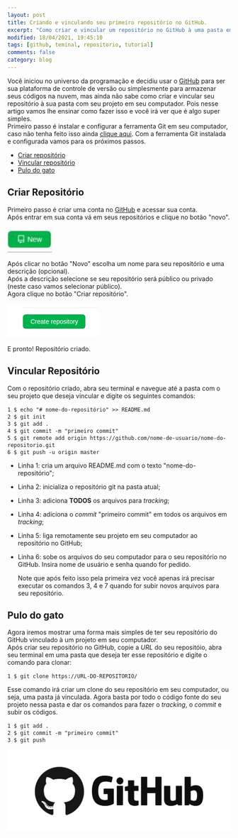 ```yaml
---
layout: post
title: Criando e vinculando seu primeiro repositório no GitHub.
excerpt: "Como criar e vincular um repositório no GitHub à uma pasta em seu computador."
modified: 18/04/2021, 19:45:10
tags: [github, teminal, repositorio, tutorial]
comments: false
category: blog
---
```


Você iniciou no universo da programação e decidiu usar o [GitHub](https://github.com/) para ser sua plataforma de controle de versão ou simplesmente para armazenar seus códigos na nuvem, mas ainda não sabe como criar e vincular seu repositório à sua pasta com seu projeto em seu computador. Pois nesse artigo vamos lhe ensinar como fazer isso e você irá ver que é algo super simples.<br>
Primeiro passo é instalar e configurar a ferramenta Git em seu computador, caso não tenha feito isso ainda <a href="2021-04-18-InstallAndConfigGit.md" target="_blank"><u>clique aqui</u></a>. Com a ferramenta Git instalada e configurada vamos para os próximos passos.

- [Criar repositório](#criar-repositório)
- [Vincular repositório](#vincular-repositório)
- [Pulo do gato](#pulo-do-gato)
  
## Criar Repositório

Primeiro passo é criar uma conta no [GitHub](https://github.com/) e acessar sua conta. <br>
Após entrar em sua conta vá em seus repositórios e clique no botão "novo".
  <p>
    <img src="../../images/btn-new-repository.jpg" alt="Botão novo" title="Botão Novo"/>
  </p>

Após clicar no botão "Novo" escolha um nome para seu repositório e uma descrição (opcional).<br>
Após a descrição selecione se seu repositório será público ou privado (neste caso vamos selecionar público).<br>
Agora clique no botão "Criar repositório".
  <p>
    <img src="../../images/btn-ok-repository.png" alt="Botão Criar repositório" title="Criar repositório"/>
  </p>

  E pronto! Repositório criado.

## Vincular Repositório

Com o repositório criado, abra seu terminal e navegue até a pasta com o seu projeto que deseja vincular e digite os seguintes comandos:<br>

``` shell
1 $ echo "# nome-do-repositório" >> README.md 
2 $ git init
3 $ git add .
4 $ git commit -m "primeiro commit"
5 $ git remote add origin https://github.com/nome-de-usuario/nome-do-repositorio.git
6 $ git push -u origin master
```
- Linha 1: cria um arquivo README.md com o texto "nome-do-repositório";
- Linha 2: inicializa o repositório git na pasta atual;
- Linha 3: adiciona __TODOS__ os arquivos para _tracking_;
- Linha 4: adiciona o _commit_ "primeiro commit" em todos os arquivos em _tracking_;
- Linha 5: liga remotamente seu projeto em seu computador ao repositório no GitHub;
- Linha 6: sobe os arquivos do seu computador para o seu repositório no GitHub. Insira nome de usuário e senha quando for pedido.


  <p>
    Note que após feito isso pela primeira vez você apenas irá precisar executar os comandos 3, 4 e 7 quando for subir novos arquivos para seu repositório.
  </p>

## Pulo do gato

Agora iremos mostrar uma forma mais simples de ter seu repositório do GitHub vinculado à um projeto em seu computador.<br>
Após criar seu repositório no GitHub, copie a _URL_ do seu repositóio, abra seu terminal em uma pasta que deseja ter esse repositório e digite o comando para clonar:
```shell
1 $ git clone https://URL-DO-REPOSITORIO/
```
Esse comando irá criar um clone do seu repositório em seu computador, ou seja, uma pasta já vinculada. Agora basta por todo o código fonte do seu projeto nessa pasta e dar os comandos para fazer o _tracking_, o _commit_ e subir os códigos.
```shell
1 $ git add .
2 $ git commit -m "primeiro commit"
3 $ git push
``` 

<p>
    <img src="../../images/github-logo.png" alt="GitHub" title="GitHub"/>
</p>

  
